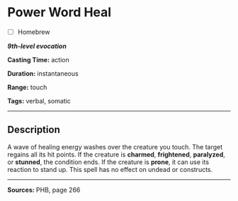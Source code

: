 # Power Word Heal

- [ ] Homebrew

***9th-level evocation***

**Casting Time:** action

**Duration:** instantaneous

**Range:** touch

**Tags:** verbal, somatic

---

## Description
A wave of healing energy washes over the creature you touch.
The target regains all its hit points.
If the creature is **charmed**, **frightened**, **paralyzed**, or **stunned**, the condition ends.
If the creature is **prone**, it can use its reaction to stand up.
This spell has no effect on undead or constructs.

---

**Sources:** PHB, page 266
